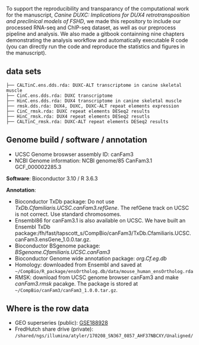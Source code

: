 To support the reproducibility and transparancy of the computational work for the manuscript, _Canine DUXC: Implications for DUX4 retrotransposition and preclinical models of FSHD_, we made this repository to include our processed RNA-seq and ChIP-seq dataset, as well as our preprocess pipeline and analysis.  We also made a gitbook containning nine chapters demonstrating the analysis workflow and automatically executable R code (you can directly run the code and reproduce the statistics and figures in the manuscript).


## data sets
```
├── CALTinC.ens.dds.rda: DUXC-ALT transcriptome in canine skeletal muscle
├── CinC.ens.dds.rda: DUXC transcriptome
├── HinC.ens.dds.rda: DUX4 transcriptome in canine skeletal muscle
├── rmsk.dds.rda: DUX4, DUXC, DUXC-ALT repeat elements expression
├── CinC_rmsk.rda: DUXC repeat elements DESeq2 results
├── HinC_rmsk.rda: DUX4 repeat elements DESeq2 resutls
├── CALTinC_rmsk.rda: DUXC-ALT repeat elements DESeq2 results
```

## Genome build / software / annotation

- UCSC Genome broswser assembly ID: canFam3       
- NCBI Genome information: NCBI genome/85 CanFam3.1 GCF_000002285.3     

__Software__: Bioconductor 3.10 / R 3.6.3

__Annotation__:

- Bioconductor TxDb package: Do not use _TxDb.Cfamiliaris.UCSC.canFam3.refGene_. The refGene track on UCSC is not correct. Use standard chromosomes.   
- Ensembl86 for canFam3.1 is also available on UCSC. We have built an Ensembl 
  TxDb package:/fh/fast/tapscott_s/CompBio/canFam3/TxDb.Cfamiliaris.UCSC.canFam3.ensGene_1.0.0.tar.gz.     
- Bioconductor BSgenome package: _BSgenome.Cfamiliaris.UCSC.canFam3_     
- Bioconductor Genome wide annotation package: _org.Cf.eg.db_     
- Homology: downloaded from Ensembl and saved at      `~/CompBio/R_package/ensOrtholog.db/data/mouse_human_ensOrtholog.rda`
- RMSK: download from UCSC genome browser canFam3 and make
_canFam3.rmsk_ pacakge.  The package is stored at
`~/CompBio/canFam3/canFam3_1.0.0.tar.gz`.     

## Where is the row data

- GEO superseries (public): [GSE188928]()
- FredHutch share drive (private): `/shared/ngs/illumina/atyler/170208_SN367_0857_AHF37NBCXY/Unaligned/`






